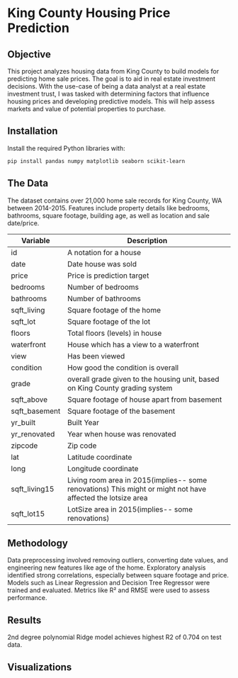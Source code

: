 # King County Housing Price Prediction

## Objective
This project analyzes housing data from King County to build models for predicting home sale prices. The goal is to aid in real estate investment decisions. With the use-case of being a data analyst at a real estate investment trust, I was tasked with determining factors that influence housing prices and developing predictive models. This will help assess markets and value of potential properties to purchase.

## Installation
Install the required Python libraries with:

```bash
pip install pandas numpy matplotlib seaborn scikit-learn
```

## The Data
The dataset contains over 21,000 home sale records for King County, WA between 2014-2015. Features include property details like bedrooms, bathrooms, square footage, building age, as well as location and sale date/price.

| Variable      | Description                                                                                                 |
| ------------- | ----------------------------------------------------------------------------------------------------------- |
| id            | A notation for a house                                                                                      |
| date          | Date house was sold                                                                                         |
| price         | Price is prediction target                                                                                  |
| bedrooms      | Number of bedrooms                                                                                          |
| bathrooms     | Number of bathrooms                                                                                         |
| sqft_living   | Square footage of the home                                                                                  |
| sqft_lot      | Square footage of the lot                                                                                   |
| floors        | Total floors (levels) in house                                                                              |
| waterfront    | House which has a view to a waterfront                                                                      |
| view          | Has been viewed                                                                                             |
| condition     | How good the condition is overall                                                                           |
| grade         | overall grade given to the housing unit, based on King County grading system                                |
| sqft_above    | Square footage of house apart from basement                                                                 |
| sqft_basement | Square footage of the basement                                                                              |
| yr_built      | Built Year                                                                                                  |
| yr_renovated  | Year when house was renovated                                                                               |
| zipcode       | Zip code                                                                                                    |
| lat           | Latitude coordinate                                                                                         |
| long          | Longitude coordinate                                                                                        |
| sqft_living15 | Living room area in 2015(implies-- some renovations) This might or might not have affected the lotsize area |
| sqft_lot15    | LotSize area in 2015(implies-- some renovations)       

## Methodology
Data preprocessing involved removing outliers, converting date values, and engineering new features like age of the home. Exploratory analysis identified strong correlations, especially between square footage and price. Models such as Linear Regression and Decision Tree Regressor were trained and evaluated. Metrics like R² and RMSE were used to assess performance.

## Results
2nd degree polynomial Ridge model achieves highest R2 of 0.704 on test data. 

## Visualizations
